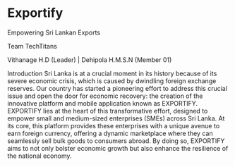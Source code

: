 # Exportify
Empowering Sri Lankan Exports

Team TechTitans                       

Vithanage H.D (Leader) | 
Dehipola H.M.S.N (Member 01)

Introduction 
Sri Lanka is at a crucial moment in its history because of its severe economic crisis, which is caused by dwindling foreign exchange reserves. Our country has started a pioneering effort to address this crucial issue and open the door for economic recovery: the creation of the innovative platform and mobile application known as EXPORTIFY.
EXPORTIFY lies at the heart of this transformative effort, designed to empower small and medium-sized enterprises (SMEs) across Sri Lanka. At its core, this platform provides these enterprises with a unique avenue to earn foreign currency, offering a dynamic marketplace where they can seamlessly sell bulk goods to consumers abroad. By doing so, EXPORTIFY aims to not only bolster economic growth but also enhance the resilience of the national economy.
 
